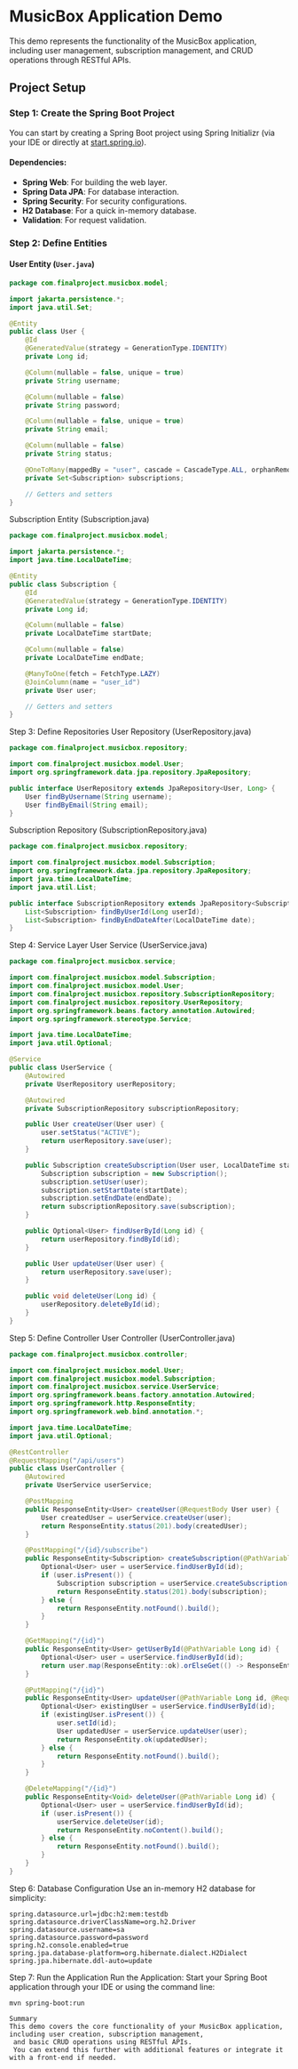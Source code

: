 # MusicBox Application Demo

This demo represents the functionality of the MusicBox application, including user management, subscription management, and CRUD operations through RESTful APIs.

## Project Setup

### Step 1: Create the Spring Boot Project

You can start by creating a Spring Boot project using Spring Initializr (via your IDE or directly at [start.spring.io](https://start.spring.io/)).

#### Dependencies:
- **Spring Web**: For building the web layer.
- **Spring Data JPA**: For database interaction.
- **Spring Security**: For security configurations.
- **H2 Database**: For a quick in-memory database.
- **Validation**: For request validation.

### Step 2: Define Entities

#### User Entity (`User.java`)

```java
package com.finalproject.musicbox.model;

import jakarta.persistence.*;
import java.util.Set;

@Entity
public class User {
    @Id
    @GeneratedValue(strategy = GenerationType.IDENTITY)
    private Long id;

    @Column(nullable = false, unique = true)
    private String username;

    @Column(nullable = false)
    private String password;

    @Column(nullable = false, unique = true)
    private String email;

    @Column(nullable = false)
    private String status;

    @OneToMany(mappedBy = "user", cascade = CascadeType.ALL, orphanRemoval = true)
    private Set<Subscription> subscriptions;

    // Getters and setters
}
```
Subscription Entity (Subscription.java)
```java
package com.finalproject.musicbox.model;

import jakarta.persistence.*;
import java.time.LocalDateTime;

@Entity
public class Subscription {
    @Id
    @GeneratedValue(strategy = GenerationType.IDENTITY)
    private Long id;

    @Column(nullable = false)
    private LocalDateTime startDate;

    @Column(nullable = false)
    private LocalDateTime endDate;

    @ManyToOne(fetch = FetchType.LAZY)
    @JoinColumn(name = "user_id")
    private User user;

    // Getters and setters
}
```
Step 3: Define Repositories
User Repository (UserRepository.java)
```java
package com.finalproject.musicbox.repository;

import com.finalproject.musicbox.model.User;
import org.springframework.data.jpa.repository.JpaRepository;

public interface UserRepository extends JpaRepository<User, Long> {
    User findByUsername(String username);
    User findByEmail(String email);
}
```
Subscription Repository (SubscriptionRepository.java)
```java
package com.finalproject.musicbox.repository;

import com.finalproject.musicbox.model.Subscription;
import org.springframework.data.jpa.repository.JpaRepository;
import java.time.LocalDateTime;
import java.util.List;

public interface SubscriptionRepository extends JpaRepository<Subscription, Long> {
    List<Subscription> findByUserId(Long userId);
    List<Subscription> findByEndDateAfter(LocalDateTime date);
}
```
Step 4: Service Layer
User Service (UserService.java)
```java
package com.finalproject.musicbox.service;

import com.finalproject.musicbox.model.Subscription;
import com.finalproject.musicbox.model.User;
import com.finalproject.musicbox.repository.SubscriptionRepository;
import com.finalproject.musicbox.repository.UserRepository;
import org.springframework.beans.factory.annotation.Autowired;
import org.springframework.stereotype.Service;

import java.time.LocalDateTime;
import java.util.Optional;

@Service
public class UserService {
    @Autowired
    private UserRepository userRepository;

    @Autowired
    private SubscriptionRepository subscriptionRepository;

    public User createUser(User user) {
        user.setStatus("ACTIVE");
        return userRepository.save(user);
    }

    public Subscription createSubscription(User user, LocalDateTime startDate, LocalDateTime endDate) {
        Subscription subscription = new Subscription();
        subscription.setUser(user);
        subscription.setStartDate(startDate);
        subscription.setEndDate(endDate);
        return subscriptionRepository.save(subscription);
    }

    public Optional<User> findUserById(Long id) {
        return userRepository.findById(id);
    }

    public User updateUser(User user) {
        return userRepository.save(user);
    }

    public void deleteUser(Long id) {
        userRepository.deleteById(id);
    }
}
```
Step 5: Define Controller
User Controller (UserController.java)
```java
package com.finalproject.musicbox.controller;

import com.finalproject.musicbox.model.User;
import com.finalproject.musicbox.model.Subscription;
import com.finalproject.musicbox.service.UserService;
import org.springframework.beans.factory.annotation.Autowired;
import org.springframework.http.ResponseEntity;
import org.springframework.web.bind.annotation.*;

import java.time.LocalDateTime;
import java.util.Optional;

@RestController
@RequestMapping("/api/users")
public class UserController {
    @Autowired
    private UserService userService;

    @PostMapping
    public ResponseEntity<User> createUser(@RequestBody User user) {
        User createdUser = userService.createUser(user);
        return ResponseEntity.status(201).body(createdUser);
    }

    @PostMapping("/{id}/subscribe")
    public ResponseEntity<Subscription> createSubscription(@PathVariable Long id, @RequestParam LocalDateTime startDate, @RequestParam LocalDateTime endDate) {
        Optional<User> user = userService.findUserById(id);
        if (user.isPresent()) {
            Subscription subscription = userService.createSubscription(user.get(), startDate, endDate);
            return ResponseEntity.status(201).body(subscription);
        } else {
            return ResponseEntity.notFound().build();
        }
    }

    @GetMapping("/{id}")
    public ResponseEntity<User> getUserById(@PathVariable Long id) {
        Optional<User> user = userService.findUserById(id);
        return user.map(ResponseEntity::ok).orElseGet(() -> ResponseEntity.notFound().build());
    }

    @PutMapping("/{id}")
    public ResponseEntity<User> updateUser(@PathVariable Long id, @RequestBody User user) {
        Optional<User> existingUser = userService.findUserById(id);
        if (existingUser.isPresent()) {
            user.setId(id);
            User updatedUser = userService.updateUser(user);
            return ResponseEntity.ok(updatedUser);
        } else {
            return ResponseEntity.notFound().build();
        }
    }

    @DeleteMapping("/{id}")
    public ResponseEntity<Void> deleteUser(@PathVariable Long id) {
        Optional<User> user = userService.findUserById(id);
        if (user.isPresent()) {
            userService.deleteUser(id);
            return ResponseEntity.noContent().build();
        } else {
            return ResponseEntity.notFound().build();
        }
    }
}
```
Step 6: Database Configuration
Use an in-memory H2 database for simplicity:
```properties
spring.datasource.url=jdbc:h2:mem:testdb
spring.datasource.driverClassName=org.h2.Driver
spring.datasource.username=sa
spring.datasource.password=password
spring.h2.console.enabled=true
spring.jpa.database-platform=org.hibernate.dialect.H2Dialect
spring.jpa.hibernate.ddl-auto=update
```
Step 7: Run the Application
Run the Application: Start your Spring Boot application through your IDE or using the command line:
```shell
mvn spring-boot:run
```
```shell
Summary
This demo covers the core functionality of your MusicBox application, including user creation, subscription management,
 and basic CRUD operations using RESTful APIs. 
 You can extend this further with additional features or integrate it with a front-end if needed.
```
